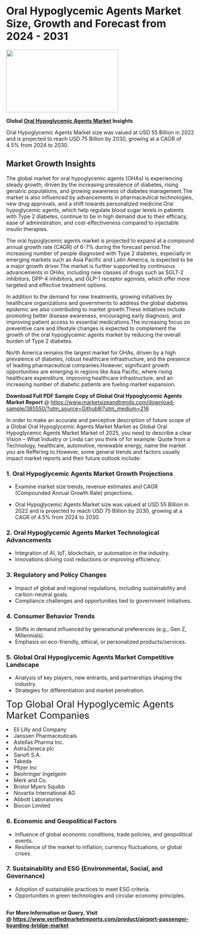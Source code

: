 <H1>Oral Hypoglycemic Agents Market Size, Growth and Forecast from 2024 - 2031</H1><img class="aligncenter size-medium wp-image-584254" src="https://thirdeyenews.in/wp-content/uploads/2024/09/Global-Market-Research-300x168.jpeg" alt="" width="300" height="168" /><p><strong>Global&nbsp;<a href="https://www.marketsizeandtrends.com/download-sample/385550/?utm_source=Github8j?utm_medium=216">Oral Hypoglycemic Agents Market</a> Insights</strong></p><p>Oral Hypoglycemic Agents Market size was valued at USD 55 Billion in 2022 and is projected to reach USD 75 Billion by 2030, growing at a CAGR of 4.5% from 2024 to 2030.</p><p><h2>Market Growth Insights</h2> <p>The global market for oral hypoglycemic agents (OHAs) is experiencing steady growth, driven by the increasing prevalence of diabetes, rising geriatric populations, and growing awareness of diabetes management.The market is also influenced by advancements in pharmaceutical technologies, new drug approvals, and a shift towards personalized medicine.Oral hypoglycemic agents, which help regulate blood sugar levels in patients with Type 2 diabetes, continue to be in high demand due to their efficacy, ease of administration, and cost-effectiveness compared to injectable insulin therapies.</p> <p>The oral hypoglycemic agents market is projected to expand at a compound annual growth rate (CAGR) of 6-7% during the forecast period.The increasing number of people diagnosed with Type 2 diabetes, especially in emerging markets such as Asia Pacific and Latin America, is expected to be a major growth driver.The market is further supported by continuous advancements in OHAs, including new classes of drugs such as SGLT-2 inhibitors, DPP-4 inhibitors, and GLP-1 receptor agonists, which offer more targeted and effective treatment options.</p> <p>In addition to the demand for new treatments, growing initiatives by healthcare organizations and governments to address the global diabetes epidemic are also contributing to market growth.These initiatives include promoting better disease awareness, encouraging early diagnosis, and improving patient access to essential medications.The increasing focus on preventive care and lifestyle changes is expected to complement the growth of the oral hypoglycemic agents market by reducing the overall burden of Type 2 diabetes.</p> <p>North America remains the largest market for OHAs, driven by a high prevalence of diabetes, robust healthcare infrastructure, and the presence of leading pharmaceutical companies.However, significant growth opportunities are emerging in regions like Asia Pacific, where rising healthcare expenditure, improving healthcare infrastructure, and an increasing number of diabetic patients are fueling market expansion.</p> <p><span class=""><strong>Download Full PDF Sample Copy of Global Oral Hypoglycemic Agents Market Report</strong> @ <a href="https://www.marketsizeandtrends.com/download-sample/385550/?utm_source=Github8j?utm_medium=216" target="_blank">https://www.marketsizeandtrends.com/download-sample/385550/?utm_source=Github8j?utm_medium=216</a></span></p><p>In order to make an accurate and perceptive description of future scope of a Global&nbsp;Oral Hypoglycemic Agents Market Market as Global&nbsp;Oral Hypoglycemic Agents Market Market of 2025, you need to describe a clear Vision &ndash; What Industry or Linda can you think of for example: Quote from a Technology, healthcare, automotive, renewable energy, name the market you are Reffering to.However, some general trends and factors usually impact market reports and their future outlook include:</p><h3>1.&nbsp;<strong>Oral Hypoglycemic Agents Market Growth Projections</strong></h3><ul><li>Examine market size trends, revenue estimates and CAGR (Compounded Annual Growth Rate) projections.</li><li><p>Oral Hypoglycemic Agents Market size was valued at USD 55 Billion in 2022 and is projected to reach USD 75 Billion by 2030, growing at a CAGR of 4.5% from 2024 to 2030.</p></li></ul><h3>2.&nbsp;<strong>Oral Hypoglycemic Agents Market Technological Advancements</strong></h3><ul><li>Integration of AI, IoT, blockchain, or automation in the industry.</li><li>Innovations driving cost reductions or improving efficiency.</li></ul><h3>3.&nbsp;<strong>Regulatory and Policy Changes</strong></h3><ul><li>Impact of global and regional regulations, including sustainability and carbon-neutral goals.</li><li>Compliance challenges and opportunities tied to government initiatives.</li></ul><h3>4.&nbsp;<strong>Consumer Behavior Trends</strong></h3><ul><li>Shifts in demand influenced by generational preferences (e.g., Gen Z, Millennials).</li><li>Emphasis on eco-friendly, ethical, or personalized products/services.</li></ul><h3>5.&nbsp;<strong>Global Oral Hypoglycemic Agents Market Competitive Landscape</strong></h3><ul><li>Analysis of key players, new entrants, and partnerships shaping the industry.</li><li>Strategies for differentiation and market penetration.</li></ul><p data-pm-slice="1 1 []"><span style="color: inherit; font-family: inherit; font-size: 25px;">Top Global Oral Hypoglycemic Agents Market Companies</span></p><div class="" data-test-id=""><p><li>Eli Lilly and Company</li><li> Janssen Pharmaceuticals</li><li> Astellas Pharma Inc.</li><li> AstraZeneca plc</li><li> Sanofi S.A.</li><li> Takeda</li><li> Pfizer Inc</li><li> Beohringer Ingelgeim</li><li> Merk and Co.</li><li> Bristol Myers Squibb</li><li> Novartis International AG</li><li> Abbott Laboratories</li><li> Biocon Limited</li></p></div><h3>6.&nbsp;<strong>Economic and Geopolitical Factors</strong></h3><ul><li>Influence of global economic conditions, trade policies, and geopolitical events.</li><li>Resilience of the market to inflation, currency fluctuations, or global crises.</li></ul><h3>7.&nbsp;<strong>Sustainability and ESG (Environmental, Social, and Governance)</strong></h3><ul><li>Adoption of sustainable practices to meet ESG criteria.</li><li>Opportunities in green technologies and circular economy principles.</li></ul><h2><strong style="font-size: 14px;">For More Information or Query, Visit @&nbsp;</strong><a style="background-color: #ffffff; font-size: 14px;" href="https://www.marketsizeandtrends.com/report/oral-hypoglycemic-agents-market/" target="_blank">https://www.verifiedmarketreports.com/product/airport-passenger-boarding-bridge-market</a></h2>